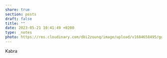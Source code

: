 ```yaml
---
share: true
section: posts
draft: false
title: ""
date: 2023-05-21 10:41:49 +0200
type: _notes
photo: https://res.cloudinary.com/dbi2zounq/image/upload/v1684658495/ggirt5jkln8lwplnjju5.jpg
---
```


Kabra 
